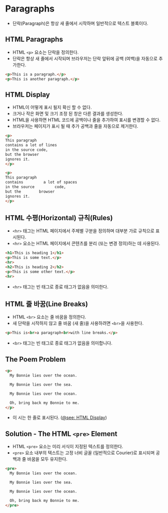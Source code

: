 # Paragraphs
- 단락(Paragraph)은 항상 새 줄에서 시작하며 일반적으로 텍스트 블록이다.

## HTML Paragraphs
- HTML `<p>` 요소는 단락을 정의한다.
- 단락은 항상 새 줄에서 시작되며 브라우저는 단락 앞뒤에 공백 (여백)을 자동으로 추가한다.
```html
<p>This is a paragraph.</p>
<p>This is another paragraph.</p>
```

## HTML Display
- HTML이 어떻게 표시 될지 확신 할 수 없다.
- 크거나 작은 화면 및 크기 조정 된 창은 다른 결과를 생성한다.
- HTML을 사용하면 HTML 코드에 공백이나 줄을 추가하여 표시를 변경할 수 없다.
- 브라우저는 페이지가 표시 될 때 추가 공백과 줄을 자동으로 제거한다.
```html
<p>
This paragraph
contains a lot of lines
in the source code,
but the browser
ignores it.
</p>

<p>
This paragraph
contains         a lot of spaces
in the source         code,
but the        browser
ignores it.
</p>
```

## HTML 수평(Horizontal) 규칙(Rules)
- `<hr>` 태그는 HTML 페이지에서 주제별 구분을 정의하며 대부분 가로 규칙으로 표시된다.
- `<hr>` 요소는 HTML 페이지에서 콘텐츠를 분리 (또는 변경 정의)하는 데 사용된다.
```html
<h1>This is heading 1</h1>
<p>This is some text.</p>
<hr>
<h2>This is heading 2</h2>
<p>This is some other text.</p>
<hr>
```
- `<hr>` 태그는 빈 태그로 종료 태그가 없음을 의미한다.

## HTML 줄 바꿈(Line Breaks)
- HTML `<br>` 요소는 줄 바꿈을 정의한다.
- 새 단락을 시작하지 않고 줄 바꿈 (새 줄)을 사용하려면 `<br>`을 사용한다.
```html
<p>This is<br>a paragraph<br>with line breaks.</p>
```
- `<br>` 태그는 빈 태그로 종료 태그가 없음을 의미합니다.

## The Poem Problem
```html
<p>
  My Bonnie lies over the ocean.

  My Bonnie lies over the sea.

  My Bonnie lies over the ocean.

  Oh, bring back my Bonnie to me.
</p>
```
- 이 시는 한 줄로 표시된다. ([@see: HTML Display](#html-display))

## Solution - The HTML `<pre>` Element
- HTML `<pre>` 요소는 미리 서식이 지정된 텍스트를 정의한다.
- `<pre>` 요소 내부의 텍스트는 고정 너비 글꼴 (일반적으로 Courier)로 표시되며 공백과 줄 바꿈을 모두 유지한다.
```html
<pre>
  My Bonnie lies over the ocean.

  My Bonnie lies over the sea.

  My Bonnie lies over the ocean.

  Oh, bring back my Bonnie to me.
</pre>
```